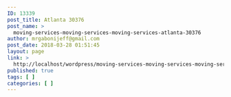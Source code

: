 ```yaml
---
ID: 13339
post_title: Atlanta 30376
post_name: >
  moving-services-moving-services-moving-services-atlanta-30376
author: mrgabonijeff@gmail.com
post_date: 2018-03-28 01:51:45
layout: page
link: >
  http://localhost/wordpress/moving-services-moving-services-moving-services-atlanta-30376/
published: true
tags: [ ]
categories: [ ]
---
```

